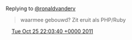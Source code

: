 Replying to [@ronaldvanderv](https://twitter.com/@ronaldvanderv/status/25494299400)

> waarmee gebouwd? Zit eruit als PHP/Ruby

<img src="../../media/tweet.ico" width="12" /> [Tue Oct 25 22:03:40 +0000 2011](https://twitter.com/DromerDenker/status/128954907121291265)